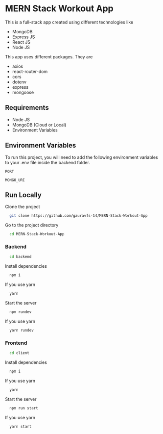 
# MERN Stack Workout App

This is a full-stack app created using different technologies like

- MongoDB
- Express JS
- React JS
- Node JS

This app uses different packages. They are

- axios
- react-router-dom
- cors
- dotenv
- express
- mongoose

## Requirements
- Node JS
- MongoDB (Cloud or Local)
- Environment Variables

## Environment Variables

To run this project, you will need to add the following environment variables to your .env file inside the backend folder.

`PORT`

`MONGO_URI`

## Run Locally

Clone the project

```bash
  git clone https://github.com/gauravfs-14/MERN-Stack-Workout-App
```

Go to the project directory

```bash
  cd MERN-Stack-Workout-App
```
### Backend
```bash
  cd backend
```
Install dependencies

```bash
  npm i
```
If you use yarn
```bash
  yarn
```

Start the server

```bash
  npm rundev
```
If you use yarn
```bash
  yarn rundev
```
### Frontend
```bash
  cd client
```
Install dependencies

```bash
  npm i
```
If you use yarn
```bash
  yarn
```

Start the server

```bash
  npm run start
```
If you use yarn
```bash
  yarn start
```